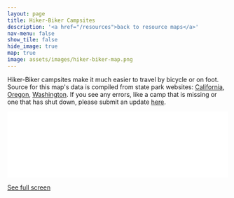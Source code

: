 ```yaml
---
layout: page
title: Hiker-Biker Campsites
description: '<a href="/resources">back to resource maps</a>'
nav-menu: false
show_tile: false
hide_image: true
map: true
image: assets/images/hiker-biker-map.png
---
```


<p>Hiker-Biker campsites make it much easier to travel by bicycle or on foot. Source for this map's data is compiled from state park websites: <a href="https://www.parks.ca.gov/ParkIndex">California</a>, <a href="https://stateparks.oregon.gov/index.cfm?do=visit.find#">Oregon</a>, <a href="https://parks.state.wa.us/Facilities">Washington</a>.  If you see any errors, like a camp that is missing or one that has shut down, please submit an update <a href="">here</a>.</p>

<div class="iframeholder"><iframe width="100%" id="map" frameborder="0" allowfullscreen src="//umap.openstreetmap.fr/en/map/hiker-biker-camps_689033?scaleControl=false&miniMap=false&scrollWheelZoom=false&zoomControl=true&allowEdit=false&moreControl=true&searchControl=null&tilelayersControl=null&embedControl=null&datalayersControl=true&onLoadPanel=undefined&captionBar=false"></iframe></div><p><a href="//umap.openstreetmap.fr/en/map/hiker-biker-camps_689033">See full screen</a></p>

